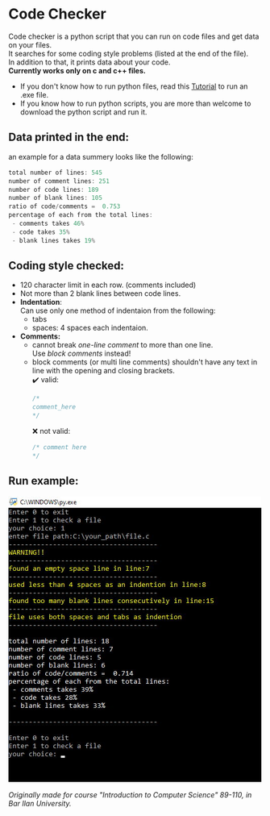 # Code Checker
Code checker is a python script that you can run on code files and get data on your files.  
It searches for some coding style problems (listed at the end of the file).  
In addition to that, it prints data about your code.\
**Currently works only on c and c++ files.**  

* If you don't know how to run python files, read this [Tutorial](https://github.com/Tom-stack3/codeChecker/blob/main/HOW_RUN_EXE.md) to run an .exe file.  
* If you know how to run python scripts, you are more than welcome to download the python script and run it.


## Data printed in the end:
an example for a data summery looks like the following: 

```c
total number of lines: 545
number of comment lines: 251
number of code lines: 189
number of blank lines: 105
ratio of code/comments =  0.753
percentage of each from the total lines:
 - comments takes 46%
 - code takes 35%
 - blank lines takes 19%
```

## Coding style checked:
* 120 character limit in each row. (comments included)
* Not more than 2 blank lines between code lines.
* **Indentation**:  
  Can use only one method of indentaion from the following:
  * tabs
  * spaces: 4 spaces each indentaion.
* **Comments:**
  * cannot break *one-line comment* to more than one line.  
    Use *block comments* instead!
  * block comments (or multi line comments) shouldn't have any text in line with the opening and closing brackets.  
    :heavy_check_mark: valid:
    ```c
    /*
    comment_here
    */
    ```
    :x: not valid:
    ```c
    /* comment here
    */
    ```
## Run example:

![run example](https://raw.githubusercontent.com/Tom-stack3/codeChecker/main/images/run_with_warnings%20example.jpg)  
  
  
*Originally made for course "Introduction to Computer Science" 89-110, in Bar Ilan University.*
